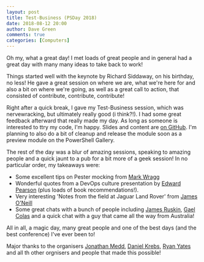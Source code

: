 ```yaml
---
layout: post
title: Test-Business (PSDay 2018)
date: 2018-08-12 20:00
author: Dave Green
comments: true
categories: [Computers]
---
```


Oh my, what a great day! I met loads of great people and in general had a great day with many many ideas to take back to work!

Things started well with the keynote by Richard Siddaway, on his birthday, no less! He gave a great session on where we are, what we're here for and also a bit on where we're going, as well as a great call to action, that consisted of contribute, contribute, contribute!

Right after a quick break, I gave my Test-Business session, which was nervewracking, but ultimately really good (i think?!). I had some great feedback afterward that really made my day. As long as someone is interested to ttry my code, I'm happy. Slides and content are [on GitHub](https://github.com/davegreen/PSDay2018). I'm planning to also do a bit of cleanup and release the module soon as a preview module on the PowerShell Gallery.

The rest of the day was a blur of amazing sessions, speaking to amazing people and a quick jaunt to a pub for a bit more of a geek session! In no particular order, my takeaways were:

- Some excellent tips on Pester mocking from [Mark Wragg](https://twitter.com/markwragg)
- Wonderful quotes from a DevOps culture presentation by [Edward Pearson](https://twitter.com/edwardpearson) (plus loads of book recommendations!).
- Very interesting 'Notes from the field at Jaguar Land Rover' from [James O'Neill](https://twitter.com/jamesoneill)
- Some great chats with a bunch of people including [James Ruskin](https://twitter.com/jpruskin), [Gael Colas](https://twitter.com/gaelcolas) and a quick chat with a guy that came all the way from Australia!

All in all, a magic day, many great people and one of the best days (and the best conference) I've ever been to!

Major thanks to the organisers [Jonathan Medd](https://twitter.com/jonathanmedd), [Daniel Krebs](https://twitter.com/Dan1el42), [Ryan Yates](https://twitter.com/ryanyates1990) and all th other orgnisers and people that made this possible!